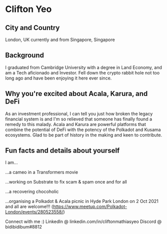 # Clifton Yeo

## City and Country

London, UK currently and from Singapore, Singapore

## Background

I graduated from Cambridge University with a degree in Land Economy, and am a Tech aficionado and Investor. Fell down the crypto rabbit hole not too long ago and have been enjoying it here ever since.

## Why you're excited about Acala, Karura, and DeFi

As an investment professional, I can tell you just how broken the legacy financial system is and I'm so relieved that someone has finally found a remedy to this malady. Acala and Karura are powerful platforms that combine the potential of DeFi with the potency of the Polkadot and Kusama ecosystems. Glad to be part of history in the making and keen to contribute.

## Fun facts and details about yourself

I am...

...a cameo in a Transformers movie

...working on Substrate to fix scam & spam once and for all

...a recovering chocoholic

...organising a Polkadot & Acala picnic in Hyde Park London on 2 Oct 2021 and all are welcome!!! (https://www.meetup.com/Polkadot-London/events/280523558/)

Connect with me :)
LinkedIn @ linkedin.com/in/cliftonmathiasyeo
Discord @ bidibidibum#8812
